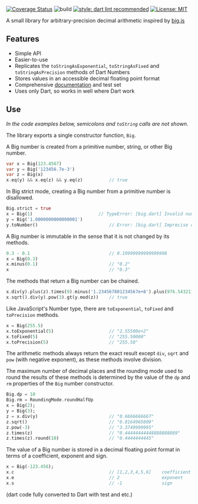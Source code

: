 <!--
This README describes the package. If you publish this package to pub.dev,
this README's contents appear on the landing page for your package.

For information about how to write a good package README, see the guide for
[writing package pages](https://dart.dev/guides/libraries/writing-package-pages).

For general information about developing packages, see the Dart guide for
[creating packages](https://dart.dev/guides/libraries/create-library-packages)
and the Flutter guide for
[developing packages and plugins](https://flutter.dev/developing-packages).
-->
[![Coverage Status](https://coveralls.io/repos/github/serdimoa/big.dart/badge.svg)](https://coveralls.io/github/serdimoa/big.dart)
![build](https://github.com/serdimoa/big.dart/workflows/big.dart/badge.svg)
[![style: dart lint recommended](https://img.shields.io/badge/style-lints_recommended-40c4ff.svg)](https://pub.dev/packages/lints)
[![License: MIT](https://img.shields.io/badge/license-MIT-purple.svg)](https://opensource.org/licenses/MIT)


A small library for arbitrary-precision decimal arithmetic inspired by [big.js](https://github.com/MikeMcl/big.js/)

## Features

- Simple API
- Easier-to-use
- Replicates the `toStringAsExponential`, `toStringAsFixed` and `toStringAsPrecision` methods of Dart Numbers
- Stores values in an accessible decimal floating point format
- Comprehensive [documentation](http://mikemcl.github.io/big.js/) and test set
- Uses only Dart, so works in well where Dart work


## Use

*In the code examples below, semicolons and `toString` calls are not shown.*

The library exports a single constructor function, `Big`.

A Big number is created from a primitive number, string, or other Big number.

```dart
var x = Big(123.4567)
var y = Big('123456.7e-3')
var z = Big(x)
x.eq(y) && x.eq(z) && y.eq(z)          // true
```

In Big strict mode, creating a Big number from a primitive number is disallowed.

```dart
Big.strict = true
x = Big(1)                         // TypeError: [big.dart] Invalid number
y = Big('1.0000000000000001')
y.toNumber()                           // Error: [big.dart] Imprecise conversion
```

A Big number is immutable in the sense that it is not changed by its methods.

```dart
0.3 - 0.1                              // 0.19999999999999998
x = Big(0.3)
x.minus(0.1)                           // "0.2"
x                                      // "0.3"
```

The methods that return a Big number can be chained.

```dart
x.div(y).plus(z).times(9).minus('1.234567801234567e+8').plus(976.54321).div('2598.11772')
x.sqrt().div(y).pow(3).gt(y.mod(z))    // true
```

Like JavaScript's Number type, there are `toExponential`, `toFixed` and `toPrecision` methods.

```dart
x = Big(255.5)
x.toExponential(5)                     // "2.55500e+2"
x.toFixed(5)                           // "255.50000"
x.toPrecision(5)                       // "255.50"
```

The arithmetic methods always return the exact result except `div`, `sqrt` and `pow`
(with negative exponent), as these methods involve division.

The maximum number of decimal places and the rounding mode used to round the results of these methods is determined by the value of the `dp` and `rm` properties of the `Big` number constructor.

```dart
Big.dp = 10
Big.rm = RoundingMode.roundHalfUp
x = Big(2);
y = Big(3);
z = x.div(y)                           // "0.6666666667"
z.sqrt()                               // "0.8164965809"
z.pow(-3)                              // "3.3749999995"
z.times(z)                             // "0.44444444448888888889"
z.times(z).round(10)                   // "0.4444444445"
```

The value of a Big number is stored in a decimal floating point format in terms of a coefficient, exponent and sign.

```dart
x = Big(-123.456);
x.c                                    // [1,2,3,4,5,6]    coefficient (i.e. significand)
x.e                                    // 2                exponent
x.s                                    // -1               sign
```


(dart code fully converted to Dart with test and etc.)


